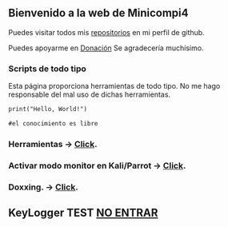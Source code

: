 ## Bienvenido a la web de Minicompi4

Puedes visitar todos mis [repositorios](https://github.com/Minicompi4) en mi perfil de github.

Puedes apoyarme en [Donación](https://www.paypal.com/paypalme/minicompi4) Se agradecería muchísimo.

### Scripts de todo tipo

Esta página proporciona herramientas de todo tipo. No me hago responsable del mal uso de dichas herramientas.

```markdown
print("Hello, World!")

#el conocimiento es libre

```

### Herramientas -> [Click](https://minicompi4.github.io/scripts).


### Activar modo monitor en Kali/Parrot -> [Click](https://minicompi4.github.io/monitor).


### Doxxing. -> [Click](https://minicompi4.github.io/doxxing).


## KeyLogger TEST [NO ENTRAR](https://minicompi4.github.io/testkeylogger)
